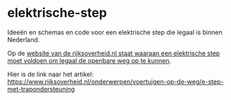 # elektrische-step

Ideeën en schemas en code voor een elektrische step die legaal is binnen Nederland.

Op de [website van de rijksoverheid.nl staat waaraan een elektrische step moet voldoen om legaal de openbare weg op te kunnen](https://www.rijksoverheid.nl/onderwerpen/voertuigen-op-de-weg/e-step-met-trapondersteuning).

Hier is de link naar het artikel: https://www.rijksoverheid.nl/onderwerpen/voertuigen-op-de-weg/e-step-met-trapondersteuning
